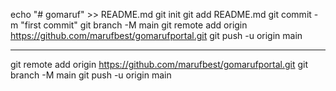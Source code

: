 echo "# gomaruf" >> README.md
git init
git add README.md
git commit -m "first commit"
git branch -M main
git remote add origin https://github.com/marufbest/gomarufportal.git
git push -u origin main

---------------------------
git remote add origin https://github.com/marufbest/gomarufportal.git
git branch -M main
git push -u origin main
